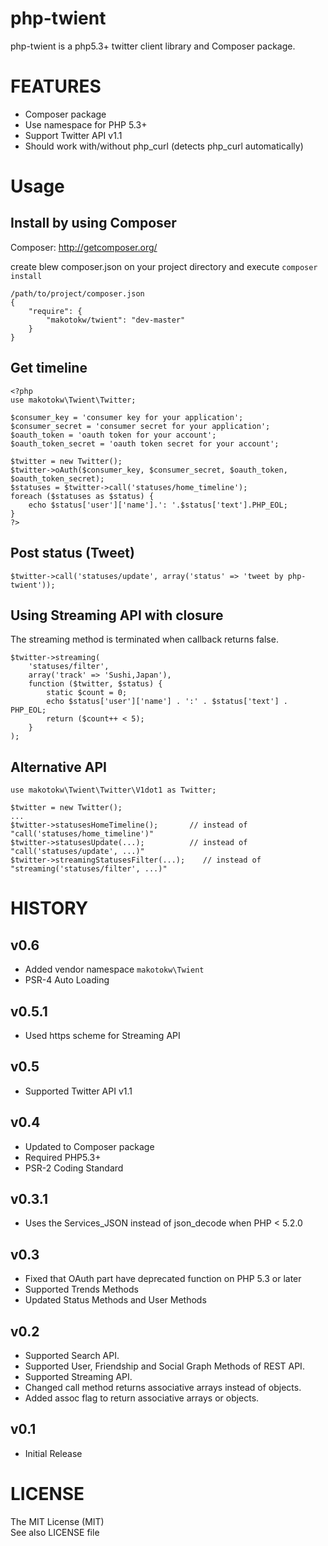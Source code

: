 php-twient
==============

php-twient is a php5.3+ twitter client library and Composer package.

FEATURES
==========

 * Composer package
 * Use namespace for PHP 5.3+
 * Support Twitter API v1.1
 * Should work with/without php_curl (detects php_curl automatically)

Usage
============

Install by using Composer
----------------------------------------------------

Composer: http://getcomposer.org/

create blew composer.json on your project directory and execute ``composer install``

    /path/to/project/composer.json
    {
        "require": {
            "makotokw/twient": "dev-master"
        }
    }


Get timeline
----------------------------------------------------

    <?php
    use makotokw\Twient\Twitter;

    $consumer_key = 'consumer key for your application';
    $consumer_secret = 'consumer secret for your application';
    $oauth_token = 'oauth token for your account';
    $oauth_token_secret = 'oauth token secret for your account';

    $twitter = new Twitter();
    $twitter->oAuth($consumer_key, $consumer_secret, $oauth_token, $oauth_token_secret);
    $statuses = $twitter->call('statuses/home_timeline');
    foreach ($statuses as $status) {
        echo $status['user']['name'].': '.$status['text'].PHP_EOL;
    }
    ?>


Post status (Tweet)
----------------------------------------------------

    $twitter->call('statuses/update', array('status' => 'tweet by php-twient'));


Using Streaming API with closure
----------------------------------------------------

The streaming method is terminated when callback returns false.

    $twitter->streaming(
        'statuses/filter',
        array('track' => 'Sushi,Japan'),
        function ($twitter, $status) {
            static $count = 0;
            echo $status['user']['name'] . ':' . $status['text'] . PHP_EOL;
            return ($count++ < 5);
        }
    );


Alternative API
----------------------------------------------------

    use makotokw\Twient\Twitter\V1dot1 as Twitter;

    $twitter = new Twitter();
    ...
    $twitter->statusesHomeTimeline();       // instead of "call('statuses/home_timeline')"
    $twitter->statusesUpdate(...);          // instead of "call('statuses/update', ...)"
    $twitter->streamingStatusesFilter(...);    // instead of "streaming('statuses/filter', ...)"


HISTORY
============


v0.6
----------------

 * Added vendor namespace ``makotokw\Twient``
 * PSR-4 Auto Loading

v0.5.1
----------------

 * Used https scheme for Streaming API

v0.5
----------------

 * Supported Twitter API v1.1

v0.4
----------------

 * Updated to Composer package
 * Required PHP5.3+
 * PSR-2 Coding Standard


v0.3.1
----------------

 * Uses the Services_JSON instead of json_decode when PHP < 5.2.0

v0.3
----------------

 * Fixed that OAuth part have deprecated function on PHP 5.3 or later
 * Supported Trends Methods
 * Updated Status Methods and User Methods

v0.2
----------------

 * Supported Search API.
 * Supported User, Friendship and Social Graph Methods of REST API.
 * Supported Streaming API.
 * Changed call method returns associative arrays instead of objects.
 * Added assoc flag to return associative arrays or objects.

v0.1
----------------

 * Initial Release

LICENSE
=========

The MIT License (MIT)  
See also LICENSE file
